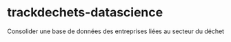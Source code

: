 # trackdechets-datascience
Consolider une base de données des entreprises liées au secteur du déchet
